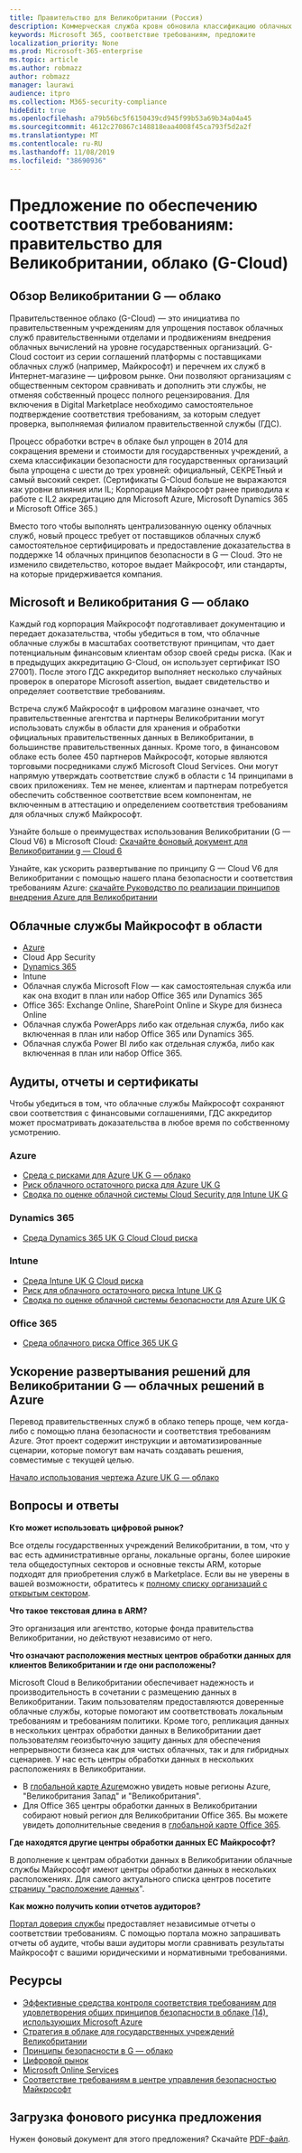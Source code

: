 ```yaml
---
title: Правительство для Великобритании (Россия)
description: Коммерческая служба кровн обновила классификацию облачных служб Майкрософт в государственные Cloud v. 6.
keywords: Microsoft 365, соответствие требованиям, предложите
localization_priority: None
ms.prod: Microsoft-365-enterprise
ms.topic: article
ms.author: robmazz
author: robmazz
manager: laurawi
audience: itpro
ms.collection: M365-security-compliance
hideEdit: true
ms.openlocfilehash: a79b56bc5f6150439cd945f99b53a69b34a04a45
ms.sourcegitcommit: 4612c270867c148818eaa4008f45ca793f5d2a2f
ms.translationtype: MT
ms.contentlocale: ru-RU
ms.lasthandoff: 11/08/2019
ms.locfileid: "38690936"
---
```

# <a name="compliance-offering-united-kingdom-government-cloud-g-cloud"></a>Предложение по обеспечению соответствия требованиям: правительство для Великобритании, облако (G-Cloud)

## <a name="uk-g-cloud-overview"></a>Обзор Великобритании G — облако

Правительственное облако (G-Cloud) — это инициатива по правительственным учреждениям для упрощения поставок облачных служб правительственными отделами и продвижениям внедрения облачных вычислений на уровне государственных организаций. G-Cloud состоит из серии соглашений платформы с поставщиками облачных служб (например, Майкрософт) и перечнем их служб в Интернет-магазине — цифровом рынке. Они позволяют организациям с общественным сектором сравнивать и дополнить эти службы, не отменяя собственный процесс полного рецензирования. Для включения в Digital Marketplace необходимо самостоятельное подтверждение соответствия требованиям, за которым следует проверка, выполняемая филиалом правительственной службы (ГДС).

Процесс обработки встреч в облаке был упрощен в 2014 для сокращения времени и стоимости для государственных учреждений, а схема классификации безопасности для государственных организаций была упрощена с шести до трех уровней: официальный, СЕКРЕТный и самый высокий секрет. (Сертификаты G-Cloud больше не выражаются как уровни влияния или IL; Корпорация Майкрософт ранее приводила к работе с IL2 аккредитацию для Microsoft Azure, Microsoft Dynamics 365 и Microsoft Office 365.)

Вместо того чтобы выполнять централизованную оценку облачных служб, новый процесс требует от поставщиков облачных служб самостоятельное сертифицировать и предоставление доказательства в поддержке 14 облачных принципов безопасности в G — Cloud. Это не изменило свидетельство, которое выдает Майкрософт, или стандарты, на которые придерживается компания.

## <a name="microsoft-and-uk-g-cloud"></a>Microsoft и Великобритания G — облако

Каждый год корпорация Майкрософт подготавливает документацию и передает доказательства, чтобы убедиться в том, что облачные облачные службы в масштабах соответствуют принципам, что дает потенциальным финансовым клиентам обзор своей среды риска. (Как и в предыдущих аккредитацию G-Cloud, он использует сертификат ISO 27001). После этого ГДС аккредитор выполняет несколько случайных проверок в операторе Microsoft assertion, выдает свидетельство и определяет соответствие требованиям.

Встреча служб Майкрософт в цифровом магазине означает, что правительственные агентства и партнеры Великобритании могут использовать службы в области для хранения и обработки официальных правительственных данных в Великобритании, в большинстве правительственных данных. Кроме того, в финансовом облаке есть более 450 партнеров Майкрософт, которые являются торговыми посредниками служб Microsoft Cloud Services. Они могут напрямую утверждать соответствие служб в области с 14 принципами в своих приложениях. Тем не менее, клиентам и партнерам потребуется обеспечить собственное соответствие всем компонентам, не включенным в аттестацию и определением соответствия требованиям для облачных служб Майкрософт.

Узнайте больше о преимуществах использования Великобритании (G — Cloud V6) в Microsoft Cloud: [Скачайте фоновый документ для Великобритании g — Cloud 6](https://aka.ms/uk-g-cloud_backgrounder)

Узнайте, как ускорить развертывание по принципу G — Cloud V6 для Великобритании с помощью нашего плана безопасности и соответствия требованиям Azure: [скачайте Руководство по реализации принципов внедрения Azure для Великобритании](https://servicetrust.microsoft.com/ViewPage/Blueprint?command=Download&downloadType=Document&downloadId=c3804aba-03a7-4d21-88ad-d9bbe5314a00&docTab=fc060920-cdb8-11e7-bacf-0bf52b09d912_UK_G-Cloud_Blueprint)

## <a name="microsoft-in-scope-cloud-services"></a>Облачные службы Майкрософт в области

- [Azure](https://aka.ms/AzureCompliance)
- Cloud App Security
- [Dynamics 365](https://aka.ms/d365-compliance-list)
- Intune
- Облачная служба Microsoft Flow — как самостоятельная служба или как она входит в план или набор Office 365 или Dynamics 365
- Office 365: Exchange Online, SharePoint Online и Skype для бизнеса Online
- Облачная служба PowerApps либо как отдельная служба, либо как включенная в план или набор Office 365 или Dynamics 365.
- Облачная служба Power BI либо как отдельная служба, либо как включенная в план или набор Office 365.

## <a name="audits-reports-and-certificates"></a>Аудиты, отчеты и сертификаты

Чтобы убедиться в том, что облачные службы Майкрософт сохраняют свои соответствия с финансовыми соглашениями, ГДС аккредитор может просматривать доказательства в любое время по собственному усмотрению.

### <a name="azure"></a>Azure

- [Среда с рисками для Azure UK G — облако](https://go.microsoft.com/fwlink/?linkid=2099702)
- [Риск облачного остаточного риска для Azure UK G](https://go.microsoft.com/fwlink/?linkid=2099497)
- [Сводка по оценке облачной системы Cloud Security для Intune UK G](https://go.microsoft.com/fwlink/?linkid=2099703)

### <a name="dynamics-365"></a>Dynamics 365

- [Среда Dynamics 365 UK G Cloud Cloud риска](https://aka.ms/Dynamics365UKGCloudRiskEnvironment)

### <a name="intune"></a>Intune

- [Среда Intune UK G Cloud риска](https://aka.ms/IntuneUKGCloudRiskEnvironment)
- [Риск для облачного остаточного риска Intune UK G](https://aka.ms/IntuneUKGCloudResidualRisk)
- [Сводка по оценке облачной системы безопасности для Azure UK G](https://aka.ms/IntuneUKGCloudSecurityAssessmentSummary)

### <a name="office-365"></a>Office 365

- [Среда облачного риска Office 365 UK G](https://aka.ms/Office365UKGCloudRiskEnvironment)

## <a name="accelerate-your-deployment-of-uk-g-cloud-solutions-on-azure"></a>Ускорение развертывания решений для Великобритании G — облачных решений в Azure

Перевод правительственных служб в облако теперь проще, чем когда-либо с помощью плана безопасности и соответствия требованиям Azure. Этот проект содержит инструкции и автоматизированные сценарии, которые помогут вам начать создавать решения, совместимые с текущей целью.

[Начало использования чертежа Azure UK G — облако](https://aka.ms/ukofficialblueprint)

## <a name="frequently-asked-questions"></a>Вопросы и ответы

**Кто может использовать цифровой рынок?**

Все отделы государственных учреждений Великобритании, в том, что у вас есть административные органы, локальные органы, более широкие тела общедоступных секторов и основные тексты ARM, которые подходят для приобретения служб в Marketplace. Если вы не уверены в вашей возможности, обратитесь к [полному списку организаций с открытым сектором](https://www.gov.uk/government/publications/public-sector-organisations-eligible-to-use-cloudstore).

**Что такое текстовая длина в ARM?**

Это организация или агентство, которые фонда правительства Великобритании, но действуют независимо от него.

**Что означают расположения местных центров обработки данных для клиентов Великобритании и где они расположены?**

Microsoft Cloud в Великобритании обеспечивает надежность и производительность в сочетании с размещению данных в Великобритании. Таким пользователям предоставляются доверенные облачные службы, которые помогают им соответствовать локальным требованиям и требованиям политики. Кроме того, репликация данных в нескольких центрах обработки данных в Великобритании дает пользователям геоизбыточную защиту данных для обеспечения непрерывности бизнеса как для чистых облачных, так и для гибридных сценариев. У нас есть центры обработки данных в нескольких расположениях в Великобритании.

- В [глобальной карте Azure](https://azuredatacentermap.azurewebsites.net/)можно увидеть новые регионы Azure, "Великобритания Запад" и "Великобритания".
- Для Office 365 центры обработки данных в Великобритании собирают новый регион для Великобритании Office 365. Вы можете увидеть дополнительные сведения в [глобальной карте Office 365](https://o365datacentermap.azurewebsites.net/).

**Где находятся другие центры обработки данных ЕС Майкрософт?**

В дополнение к центрам обработки данных в Великобритании облачные службы Майкрософт имеют центры обработки данных в нескольких расположениях. Для самого актуального списка центров посетите [страницу "расположение данных](https://www.microsoft.com/TrustCenter/Privacy/where-your-data-is-located)".

**Как можно получить копии отчетов аудиторов?**

[Портал доверия службы](https://support.office.com/article/Get-started-with-the-Service-Trust-Portal-for-Office-365-for-business-Azure-and-Dynamics-CRM-Online-subscriptions-f30e2353-0bd6-41ed-8347-eea1fb8d2662) предоставляет независимые отчеты о соответствии требованиям. С помощью портала можно запрашивать отчеты об аудите, чтобы ваши аудиторы могли сравнивать результаты Майкрософт с вашими юридическими и нормативными требованиями.

## <a name="resources"></a>Ресурсы

- [Эффективные средства контроля соответствия требованиям для удовлетворения общих принципов безопасности в облаке (14), использующих Microsoft Azure](https://aka.ms/complianceuk)
- [Стратегия в облаке для государственных учреждений Великобритании](https://aka.ms/UK_govt_cloud_strategy)
- [Принципы безопасности в G — облако](https://aka.ms/UK-G-Cloud)
- [Цифровой рынок](https://www.digitalmarketplace.service.gov.uk/)
- [Microsoft Online Services](https://aka.ms/Online-Services-Terms)
- [Соответствие требованиям в центре управления безопасностью Майкрософт](https://www.microsoft.com/trust-center/compliance/compliance-overview)

## <a name="download-the-offering-backgrounder"></a>Загрузка фонового рисунка предложения

Нужен фоновый документ для этого предложения? Скачайте [PDF-файл](https://download.microsoft.com/download/9/E/0/9E008CC0-6783-4472-B19D-F5B6970DD73A/UK_GCloud_Compliance_Backgrounder.pdf).
